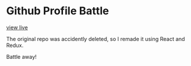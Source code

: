# Github Profile Battle
[view live](https://github-battles-7e61f.firebaseapp.com)

The original repo was accidently deleted, so I remade it using React and Redux.

Battle away!
